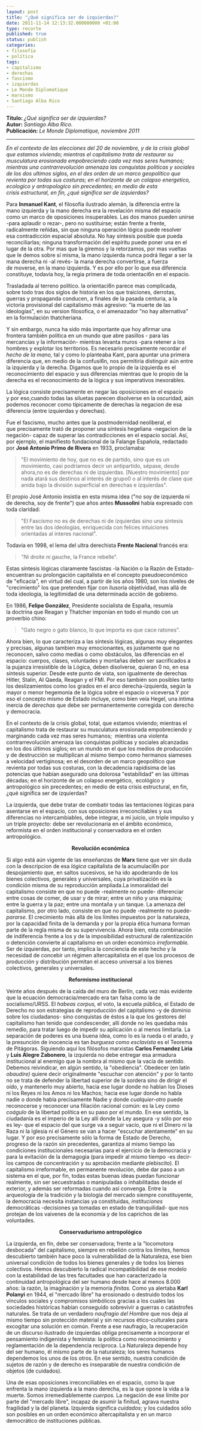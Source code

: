 ```yaml
---
layout: post
title: "¿Qué significa ser de izquierdas?"
date: 2011-11-14 12:13:32.000000000 +01:00
type: recorte
published: true
status: publish
categories:
- filosofía
- política
tags:
- capitalismo
- derechas
- fascismo
- izquierdas
- Le Monde Diplomatique
- marxismo
- Santiago Alba Rico
---
```

<p><strong>Título: </strong><em>¿Qué significa ser de izquierdas?<br />
</em><strong>Autor:</strong><em> Santiago Alba Rico.<br />
</em><strong>Publicación<em>: </em></strong><em>Le Monde Diplomatique, noviembre 2011</em></p>
<hr size="1" noshade="noshade" />
<p><em style="text-align: -webkit-auto;">En el contexto de las elecciones del 20 de noviembre, y de la crisis global que estamos viviendo; mientras el capitalismo trata de restaurar su musculatura erosionada empobreciendo cada vez mas seres humanos; mientras una contrarrevolución amenaza las conquistas politicas y sociales de los dos ultimos siglos, en el des orden de un marco geopolítico que revienta por todas sus costuras; en el horizonte de un colapso energetico, ecologico y antropologico sin precedentes; en medio de esta crisis estructural, en fin, ¿qué significa ser de izquierdas?</em></p>
<p>Para <strong>Inmanuel Kant</strong>, el filosofía ilustrado alemán, la diferencia entre la mano izquierda y la mano derecha era la revelación misma del espacio como un marco de oposiciones insuperables. Las dos manos pueden unirse -para aplaudir o rezar-, pero no sustituirse; están frente a frente, radicalmente reñidas, sin que ninguna operación lógica puede resolver esa contradicción espacial absoluta. No hay síntesis posible que pueda reconciliarlas; ninguna transformación del espíritu puede poner una en el lugar de la otra. Por mas que la giremos y la retorzamos, por mas vueltas que Ie demos sobre sí misma, la mano izquierda nunca podrá llegar a ser la mana derecha ni -al revés- la mana derecha convertirse, a fuerza de moverse, en la mano izquierda. Y es por ello por lo que esa diferencia constituye, todavía hoy, la regia primera de toda orientaci6n en el espacio.</p>
<p>Trasladada al terreno politico. la orientaci6n parece mas complicada, sobre todo tras dos siglos de historia en los que traiciones, derrotas, guerras y propaganda conducen, a finales de la pasada centuria, a la victoria provisional del capitalismo más agresivo: "la muerte de las ideologías", en su version filosofica, o el amenazador "no hay alternativa" en la formulación thatcheriana.</p>
<p>Y sin embargo, nunca ha sido más importante que hoy afirmar una frontera también política en un mundo que abre pasillos - para las mercancías y la información- mientras levanta muros -para retener a los hombres y explotar los territorios. Es necesario precisamente recordar <em>el hecho de la mano, </em>tal y como lo planteaba Kant, para apuntar una primera diferencia que, en medio de la confusi6n, nos permitiría distinguir aún entre la izquierda y la derecha. Digamos que lo propio de la izquierda es el reconocimiento del espacio y sus diferencias mientras que lo propio de la derecha es el reconocimiento de la lógica y sus imperativos inexorables.</p>
<p>La lógica consiste precisamente en negar las oposiciones en el espacio y por eso,cuando todas las siluetas parecen disolverse en la oscuridad, aún podemos reconocer como típicamente de derechas la negacion de esa diferencia (entre izquierdas y derechas).</p>
<p>Fue el fascismo, mucho antes que la postmodernidad neoliberal, el que precisamente trató de proponer una síntesis hegeliana -negacion de la negación- capaz de superar las contradicciones en el espacio social. Así, por ejernplo, el manifiesto fundacional de la Falange Española, redactado por <strong>José Antonio Primo de Rivera</strong> en 1933, proclamaba:</p>
<blockquote><p>"El movimiento de hoy, que no es de partido, sino que es un movimiento, casi podríamos decir un antipartido, sépase, desde ahora,no es de derechas ni de izquierdas. [Nuestro movimiento] por nada atará sus destinos al interés de grupo0 o al interés de clase que anida bajo la división superficial en derechas e izquierdas".</p></blockquote>
<p>El propio José Antonio insistia en esta misma idea ("no soy de izquierda ni de derecha, soy de frente") que años antes <strong>Mussolini</strong> había expresado con toda claridad:</p>
<blockquote><p>"El Fascismo no es de derechas ni de izquierdas sino una síntesis entre las dos ideologías, enriquecida con felices intuiciones orientadas al interes nacional".</p></blockquote>
<p>Todavía en 1998, el lema del ultra derechista <strong>Frente Nacional</strong> francés era:</p>
<blockquote><p><em>"Ni </em>droite <em>ni </em>gauche, la France rebelle".</p></blockquote>
<p>Estas síntesis lógicas claramente fascistas -la Nación o la Razón de Estado- encuentran su prolongación capitalista en el concepto pseudoeconómico de "eficacia", en virtud del cual, a partir de los años 1980, son los niveles de "crecimiento" los que pretenden fijar con ilusoria objetividad, mas allá de toda ideologia, la legitimidad de una determinada acción de gobiemo.</p>
<p>En 1986, <strong>Felipe González</strong>, Presidente socialista de España, resumía la doctrina que Reagan y Thatcher imponían en todo el mundo con un proverbio chino:</p>
<blockquote><p>"Gato negro o gato blanco, lo que importa es que cace ratones".</p></blockquote>
<p>Ahora bien, lo que caracteriza a las síntesis lógicas, algunas muy elegantes y precisas, algunas tambien muy emocionantes, es justamente que no reconocen, salvo como medias o como obstáculos, las diferencias en el espacio: cuerpos, clases, voluntades y montañas deben ser sacrificados a la pujanza irresistible de la Lógica, deben disolverse, quieran 0 no, en esa síntesis superior. Desde este punto de vista, son igualmente de derechas Hitler, Stalin, AI Qaeda, Reagan y el FMl. Por eso también son posibles tanto los deslizamientos como los grados en el arco derecha-izquierda, según la mayor o menor hegemonía de la lógica sobre el espacio o viceversa.Y por eso el concepto mismo de Estado incluye, como bien veía Hegel, una íntima inercia de <em>derec</em><em>has </em>que debe ser permanentemente corregida con derecho y democracia.</p>
<p>En el contexto de la crisis global, total, que estamos viviendo; mientras el capitalismo trata de restaurar su musculatura erosionada empobreciendo y marginando cada vez mas seres humanos;  mientras una violenta contrarrevolución amenaza las conquistas políticas y sociales alcanzadas en los dos últimos siglos; en un mundo en el que los medios de producción y de destrucción se multiplican al mismo tiempo como hermanos siameses a velocidad vertiginosa; en el desorden de un marco geopolítico que revienta por todas sus costuras, con la decadencia rapidisima de las potencias que habían asegurado una dolorosa "estabilidad" en las últimas décadas; en el horizonte de un colapso energético,  ecológico y antropológico sin precedentes; en medio de esta crisis estructural, en fin, ¿qué significa ser de izquierdas?</p>
<p>La izquierda, que debe tratar de combatir todas las tentaciones lógicas para asentarse en el espacio, con sus oposiciones irreconciliables y sus diferencias no intercambiables, debe integrar, a mi juicio, un triple impulso y un triple proyecto: debe ser revolucionaria en el ámbito económico, reformista en el orden institucional y conservadora en el orden antropológico.</p>
<p style="text-align: center;"><strong>Revolución económica</strong></p>
<p>Si algo está aún vigente de las enseñanzas de <strong>Marx</strong> tiene que ver sin duda con la descripcion de esa <em>lóg</em><em>ica </em>capitalista de la acumulaci6n por despojamiento que, en saltos sucesivos, se ha ido apoderando de los bienes colectivos, generales y universales, cuya privatización es la condición misma de su reproducción ampliada.La inmoralidad del capitalismo consiste en que no puede -realmente no puede- diferenciar entre cosas de comer, de usar y de mirar; entre un niño y una máquina; entre la guerra y la paz; entre una montaña y un tanque. La amenaza del capitalismo, por otro lado, consiste en que no puede -realmente no puede- <em>pararse.</em> El crecimiento más allá de los límites impuestos por la naturaleza, por la capacidad finita de la demanda y por la propia ética humana forman parte de la regla misma de su supervivencia. Ahora bien, esta combinación de indiferencia frente a los y de la imposibilidad estructural de ralentización o detención convierte al capitalismo en un orden económico <em>irreformable. </em>Ser de izquierdas, por tanto, implica la conciencia de este hecho y la necesidad de concebir un régimen altercapitalista en el que los procesos de producción y distribución permitan el acceso universal a los bienes colectivos, generales y universales.</p>
<p style="text-align: center;"><strong>Reformismo institucional</strong></p>
<p><strong></strong>Veinte años después de la caída del muro de Berlín, cada vez más evidente que la ecuación democracia/mercado era tan falsa como la de socialismo/URSS. El <em>habeas corpus, </em>el voto, la escuela pública, el Estado de Derecho no son estrategias de reproducción del capitalismo -y de dominio sobre los ciudadanos- sino conquistas de éstos a la que los gestores del capitalismo han tenido que condescender, allí donde no les quedaba más remedio, para tratar luego de impedir su aplicación o al menos limitarla. La separación de poderes es una buena idea, como lo es la rueda o el arado, y la presunción de inocencia es tan <em>burguesa </em>como <em>esclavista </em>es el Teorema de Pitágoras. Siguiendo aquí los filósofos marxistas <strong>Carlos Fernandez Liria</strong> y <strong>Luis Alegre Zabonero</strong>, la izquierda no debe entregar esa armadura institucional al enemigo que la nombra al mismo que la vacía de sentido. Debemos reivindicar, en algún sentido, la "obediencia". Obedecer (en latín <em>obaudire) </em>quiere decir originalmente "escuchar con atención" y por lo tanto no se trata de defender la libertad superior de la sordera sino de dirigir el oído, y mantenerlo muy abierto, hacia ese lugar donde no hablan los Dioses ni los Reyes ni los Amos ni los Machos; hacia ese lugar donde no habla nadie o donde habla precisamente Nadie y donde <em>cualquier-otro </em>puede reconocerse y reconocer una filiación racional común: es la Ley como <em>coágulo </em>de la libertad política en su paso por el mundo. En ese sentido, la ciudadanía es el imperio de la Ley allí donde la Ley asegura -y sólo por eso es ley- que el espacio del que surge va a seguir vacío, que ni el Dinero ni la Raza ni la Iglesia ni el Género se van a hacer "escuchar atentamente" en su lugar. Y por eso precisamente sólo la forma de Estado de Derecho, progreso de la razón sin precedentes, garantiza al mismo tiempo las condiciones institucionales necesarias para el ejercicio de la democracia y para la evitación de la demagogia (para impedir al mismo tiempo -es decir- los campos de concentración y su aprobación mediante plebiscito). El capitalismo irreformable, en permanente revolución, debe dar paso a un sistema en el que, por fin, todas estas buenas ideas puedan funcionar realmente, sin ser secuestradas o manipuladas o inhabilitadas desde el exterior, y además ser reformadas cuando así convenga. Entre la arqueología de la tradición y la biología del mercado siempre constituyente, la democracia necesita instancias ya constituidas, <em>instituciones</em> democráticas -decisiones ya tomadas en estado de tranquilidad- que nos protejan de los vaivenes de la economía y de los caprichos de las voluntades.</p>
<p style="text-align: center;"><strong>Conservadurismo antropológico</strong></p>
<p>La izquierda, en fin, debe ser conservadora; frente a la "locomotora desbocada" del capitalismo, siempre en rebelión contra los límites, hemos descubierto también hace poco la vulnerabilidad de la Naturaleza, ese bien universal condición de todos los bienes generales y de todos los bienes colectivos. Hemos descubierto la radical incompatibilidad de ese modelo con la estabilidad de las tres facultades que han caracterizado la continuidad antropológica del ser humano desde hace al menos 8.000 años: la razón, la imaginación y la memoria <em>finitas. </em>Como ya alertaba <strong>Karl Polanyi</strong> en 1944, el "mercado libre" ha erosionado o destruido todos los vínculos sociales y compromisos simbólicos gracias a los cuales las sociedades históricas habían conseguido sobrevivir a guerras o catástrofes naturales. Se trata de un verdadero <em>naufragio del Hombre </em>que nos deja al mismo tiempo sin protección material y sin recursos ético-culturales para excogitar una solución en común. Frente a ese naufragio, la recuperación de un discurso ilustrado de izquierdas obliga precisamente a incorporar el pensamiento indigenista y feminista: la política como reconocimiento y reglamentación de la dependencia recíproca. La Naturaleza depende hoy del ser humano, él mismo parte de la naturaleza; los seres humanos dependemos los unos de los otros. En ese sentido, nuestra condición de sujetos de razón y de derecho es inseparable de nuestra condición de objetos (de cuidados).</p>
<p>Una de esas oposiciones irreconciliables en el espacio, como la que enfrenta la mano izquierda a la mano derecha, es la que opone la vida a la muerte. Somos irremediablemente <em>cuerpos. </em>La negación de ese límite por parte del "mercado libre", incapaz de asumir la finitud, agrava nuestra fragilidad y la del planeta. Izquierda significa <em>cuidados</em>; y los cuidados sólo son posibles en un orden económico altercapitalista y en un marco democrático de instituciones públicas.</p>

